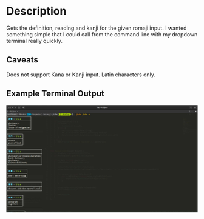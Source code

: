 # Description

Gets the definition, reading and kanji for the given romaji input. I wanted something simple
that I could call from the command line with my dropdown terminal really quickly.

## Caveats

Does not support Kana or Kanji input. Latin characters only.

## Example Terminal Output

![Example Terminal Output](res/jisho.jpg)

